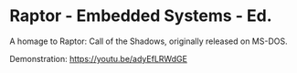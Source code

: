 # Raptor - Embedded Systems - Ed.
A homage to Raptor: Call of the Shadows, originally released on MS-DOS.

Demonstration: https://youtu.be/adyEfLRWdGE
